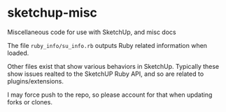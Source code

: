 # sketchup-misc

Miscellaneous code for use with SketchUp, and misc docs

The file `ruby_info/su_info.rb` outputs Ruby related information when loaded.

Other files exist that show various behaviors in SketchUp. Typically these show
issues realted to the SketchUP Ruby API, and so are related to plugins/extensions.

I may force push to the repo, so please account for that when updating forks or clones.
